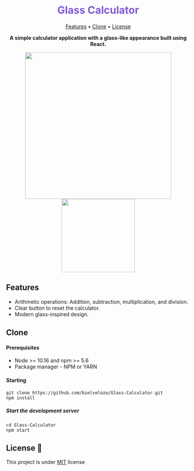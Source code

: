 <h1 align="center" style="color: #805ad5; font-weight: bold;">Glass Calculator</h1>

<p align="center">
 <a href="#tech">Features</a> • 
 <a href="#clone">Clone</a> • 
 <a href="#license">License</a>
</p>

<p align="center">
<b>A simple calculator application with a glass-like appearance built using React.</b>
</p>
<p align="center">
    <img src="https://github.com/bielvelozo/Glass-Calculator/assets/89873855/af2ce0b8-ade4-4218-8b74-d8696eca6d35" width="400px">
    <img src="https://github.com/bielvelozo/Glass-Calculator/assets/89873855/afb9baa8-6a04-4fda-990f-af8d9b8aa741" width="200px">
</p>


<h2 id="tech">Features</h2>

- Arithmetic operations: Addition, subtraction, multiplication, and division.
- Clear button to reset the calculator.
- Modern glass-inspired design.


<h2 id="clone">Clone</h2>

<h4> Prerequisites</h4>

- Node >= 10.16 and npm >= 5.6 
- Package manager - NPM or YARN

<h4>Starting</h4>

```
git clone https://github.com/bielvelozo/Glass-Calculator.git
npm install
```

<h5>Start the development server</h5>

```
cd Glass-Calculator
npm start
```

<h2 id="license">License 📃 </h2>

This project is under [MIT](LICENSE) license
